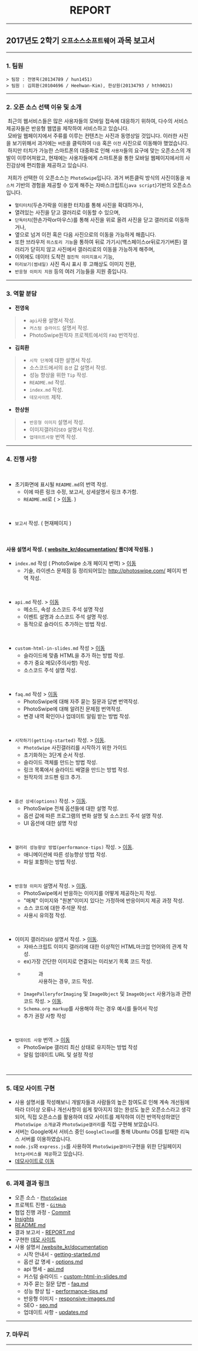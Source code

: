 # &nbsp; &nbsp; &nbsp; &nbsp; &nbsp; &nbsp; &nbsp; &nbsp; &nbsp; &nbsp; &nbsp; &nbsp; &nbsp; REPORT
---

## 2017년도 2학기 `오프소스소프트웨어` 과목 보고서

---

### 1. 팀원
```
> 팀장 : 전영욱(20134789 / hun1451)
> 팀원 : 김희환(20104696 / Heehwan-Kim), 한상원(20134793 / hth9021)
```

---

### 2. 오픈 소스 선택 이유 및 소개

&nbsp;최근의 웹서비스들은 많은 사용자들의 모바일 접속에 대응하기 위하여, 다수의 서비스제공자들은 반응형 웹앱을 제작하여 서비스하고 있습니다.<br>
&nbsp;모바일 웹페이지에서 주류를 이루는 컨텐츠는 사진과 동영상일 것입니다. 이러한 사진을 보기위해서 과거에는 `버튼`을 클릭하여 `다음` 혹은 `이전` 사진으로 이동해야 했었습니다.<br>
&nbsp;하지만 터치가 가능한 스마트폰의 대중화로 인해 `사용자`들의 요구에 맞는 오픈소스의 개발이 이루어져왔고, 현재에는 사용자들에게 스마트폰을 통한 모바일 웹페이지에서의 사진감상에 편리함을 제공하고 있습니다.<br>

&nbsp;저희가 선택한 이 오픈소스는 `PhotoSwipe`입니다. 과거 버튼클릭 방식의 사진이동을 `제스처` 기반의 경험을 제공할 수 있게 해주는 자바스크립트(`java script`)기반의 오픈소스 입니다.<br>
- `멀티터치`(두손가락을 이용한 터치)를 통해 사진을 확대하거나,
- 열려있는 사진을 닫고 갤러리로 이동할 수 있으며,  
- `단독터치`(한손가락or마우스)를 통해 사진을 위로 올려 사진을 닫고 갤러리로 이동하거나,
- 옆으로 넘겨 이전 혹은 다음 사진으로의 이동을 가능하게 해줍니다. 
- 또한 브라우저 `히스토리 기능`을 통하여 뒤로 가기시(백스페이스or뒤로가기버튼) 갤러리가 닫히지 않고 사진에서 갤러리로의 이동을 가능하게 해주며, 
- 이외에도 데이터 도착전 `점진적 이미지표시` 기능, 
- `미리보기(썸네일)` 사진 즉시 표시 후 고해상도 이미지 전환, 
- `반응형 이미지 지원` 등의 여러 기능들을 지원 중입니다.

---

### 3. 역할 분담
-	**전영욱**
> - `api`사용 설명서 작성.
> - `커스텀 슬라이드` 설명서 작성.
> - PhotoSwipe원작자 프로젝트에서의 `FAQ` 번역작성.
-	**김희환**
> - `시작 단계`에 대한 설명서 작성. 
> - 소스코드에서의 `옵션` 값 설명서 작성. 
> - 성능 향상을 위한 `Tip` 작성. 
> - `README.md` 작성.
> - `index.md` 작성.
> - `데모사이트` 제작.
-	**한상원**
> - `반응형 이미지` 설명서 작성.
> - 이미지갤러리`SEO` 설명서 작성.
> - `업데이트사항` 번역 작성. 

------------
### 4. 진행 사항
<br>

- 초기화면에 표시될 `README.md`의 번역 작성.  
  - 이에 따른 링크 수정, 보고서, 상세설명서 링크 추가함. 
  - `README.md`로 ( > [이동](https://github.com/hun1451/PhotoSwipe/blob/master/README.md). )  
<br>

- `보고서` 작성. ( 현재페이지 )
<br>

#### 사용 설명서 작성. ( [website_kr/documentation/](https://github.com/hun1451/PhotoSwipe/tree/master/website_kr/documentation) 폴더에 작성됨. )
 
- `index.md` 작성 ( PhotoSwipe 소개 페이지 번역) > [이동](https://github.com/hun1451/PhotoSwipe/tree/master/website_kr/index.md)
  - 기술, 라이센스 문제점 등 정리되어있는 http://photoswipe.com/ 페이지 번역 작성.
<br>

- `api.md` 작성. > [이동](https://github.com/hun1451/PhotoSwipe/blob/master/website_kr/documentation/api.md)
  - 메소드, 속성 소스코드 주석 설명 작성
  - 이벤트 설명과 소스코드 주석 설명 작성.
  - 동적으로 슬라이드 추가하는 방법 작성.
 <br>
  
- `custom-html-in-slides.md` 작성 > [이동](https://github.com/hun1451/PhotoSwipe/blob/master/website_kr/documentation/custom-html-in-slides.md)
  - 슬라이드에 맞춤 HTML을 추가 하는 방법 작성.
  - 추가 중요 메모(주의사항) 작성.
  - 소스코드 주석 설명 작성.
 <br>
  
- `faq.md` 작성  > [이동](https://github.com/hun1451/PhotoSwipe/blob/master/website_kr/documentation/faq.md)
  - PhotoSwipe에 대해 자주 묻는 질문과 답변 번역작성.
  - PhotoSwipe에 대해 알려진 문제점 번역작성.
  - 변경 내역 확인이나 업데이트 알림 받는 방법 작성.
 <br>

- `시작하기(getting-started)` 작성. > [이동](https://github.com/hun1451/PhotoSwipe/blob/master/website_kr/documentation/getting-started.md).
  - `PhotoSwipe` 사진갤러리를 시작하기 위한 가이드  
  - 초기화하는 3단계 순서 작성.
  - 슬라이드 객체를 만드는 방법 작성.  
  - 링크 목록에서 슬라이드 배열을 만드는 방법 작성.
  - 원작자의 코드펜 링크 추가.
<br>

- `옵션 상세(options)` 작성. > [이동](https://github.com/hun1451/PhotoSwipe/blob/master/website_kr/documentation/options.md).  
  - PhotoSwipe 전체 옵션들에 대한 설명 작성.
  - 옵션 값에 따른 프로그램의 변화 설명 및 소스코드 주석 설명 작성. 
  - UI 옵션에 대한 설명 작성  
<br>

- `갤러리 성능향상 방법(performance-tips)` 작성. > [이동](https://github.com/hun1451/PhotoSwipe/blob/master/website_kr/documentation/performance-tips.md).  
  - 애니메이션에 따른 성능향상 방법 작성.
  - 파일 포함하는 방법 작성.
<br>

- `반응형 이미지` 설명서 작성. > [이동](http://github.com/hun1451/PhotoSwipe/blob/master/website_kr/documentation/responsive-images.md).  
  -  PhotoSwipe에서 반응하는 이미지를 어떻게 제공하는지 작성.
  - "매체" 이미지와 "원본"이미지 있다는 가정하에 반응이미지 제공 과정 작성.
  - 소스 코드에 대한 주석문 작성.
  - 사용시 유의점 작성.
<br>

- 이미지 갤러리`SEO` 설명서 작성. > [이동](https://github.com/hun1451/PhotoSwipe/blob/master/website_kr/documentation/seo.md).
  - 자바스크립트 이미지 갤러리에 대한 이상적인 HTML마크업 언어와의 관계 작성.
  - ex)가장 간단한 이미지로 연결되는 미리보기 목록 코드 작성.
  - <figure>과 <figcaption> 사용하는 경우, 코드 작성.
  - `ImagePalleryforImaging` 및 `ImageObject` 및 `ImageObject` 사용가능과 관련 코드 작성. > [이동](http://schema.org/ImageGallery). 
  - `Schema.org markup`를 사용해야 하는 경우 예시를 들어서 작성
  - 추가 권장 사항 작성  
<br>

- `업데이트 사항` 번역  .> [이동](https://github.com/hun1451/PhotoSwipe/blob/master/website_kr/documentation/updates.md)
  - PhotoSwipe 갤러리 최신 상태로 유지하는 방법 작성
  - 알림 업데이트 URL 및 설정 작성 
<br>

------------
### 5. 데모 사이트 구현

  - 사용 설명서를 작성해보니 개발자들과 사람들의 높은 참여도로 인해 계속 개선됨에 따라 더이상 오류나 개선사항이 쉽게 찾아지지 않는 완성도 높은 오픈소스라고 생각되어, 직접 오픈소스를 활용하여 데모 사이트를 제작하여 이전 번역작성하였던 `PhotoSwipe 소개글`과 `PhotoSwipe갤러리`를 직접 구현해 보았습니다.
  - 서버는 Google에서 서비스 중인 `GoogleCloud`를 통해 Ubuntu OS를 탑재한 리눅스 서버를 이용하였습니다.
  - `node.js`와 `express.js`를 사용하여 `PhotoSwipe갤러리`구현을 위한 단일페이지 `http서비스를 제공`하고 있습니다.
  - [데모사이트로 이동](http://35.200.120.12)

---------
### 6. 과제 결과 링크
  - 오픈 소스 - [`PhotoSwipe`](https://github.com/dimsemenov/PhotoSwipe)
  - 프로젝트 진행 - [`GitHub`](https://github.com/hun1451/PhotoSwipe)
  - 협업 진행 과정 - [Commit](https://github.com/hun1451/PhotoSwipe/commits/master)
  - [Insights](https://github.com/hun1451/PhotoSwipe/pulse/monthly)
  - [README.md](https://github.com/hun1451/PhotoSwipe/blob/master/README.md)
  - 결과 보고서 - [REPORT.md](https://github.com/hun1451/PhotoSwipe/blob/master/REPORT.md)
  - 구현한 [데모 사이트](http://35.200.120.12/)
  - 사용 설명서 [/website_kr/documentation](https://github.com/hun1451/PhotoSwipe/tree/master/website_kr/documentation)
      - 시작 안내서 - [getting-started.md](https://github.com/hun1451/PhotoSwipe/blob/master/website_kr/documentation/getting-started.md)
      - 옵션 값 명세 - [options.md](https://github.com/hun1451/PhotoSwipe/blob/master/website_kr/documentation/options.md)
      - api 명세 - [api.md](https://github.com/hun1451/PhotoSwipe/blob/master/website_kr/documentation/api.md)
      - 커스텀 슬라이드 - [custom-html-in-slides.md](https://github.com/hun1451/PhotoSwipe/blob/master/website_kr/documentation/custom-html-in-slides.md)
      - 자주 묻는 질문 답변 - [faq.md](https://github.com/hun1451/PhotoSwipe/blob/master/website_kr/documentation/faq.md)
      - 성능 향상 팁 - [performance-tips.md](https://github.com/hun1451/PhotoSwipe/blob/master/website_kr/documentation/performance-tips.md)
      - 반응형 이미지 - [responsive-images.md](https://github.com/hun1451/PhotoSwipe/blob/master/website_kr/documentation/responsive-images.md)
      - SEO - [seo.md](https://github.com/hun1451/PhotoSwipe/blob/master/website_kr/documentation/seo.md)
      - 업데이트 사항 - [updates.md](https://github.com/hun1451/PhotoSwipe/blob/master/website_kr/documentation/updates.md)

---------
### 7. 마무리
---